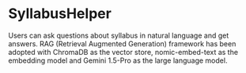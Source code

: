 # SyllabusHelper
Users can ask questions about syllabus in natural language and get answers. RAG (Retrieval Augmented Generation) framework has been adopted with ChromaDB as the vector store, nomic-embed-text as the embedding model and Gemini 1.5-Pro as the large language model.
